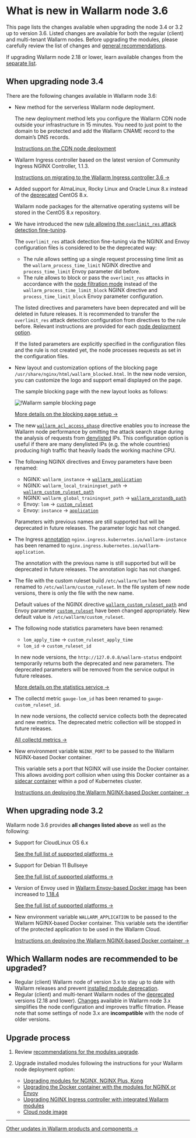 # What is new in Wallarm node 3.6

This page lists the changes available when upgrading the node 3.4 or 3.2 up to version 3.6. Listed changes are available for both the regular (client) and multi-tenant Wallarm nodes. Before upgrading the modules, please carefully review the list of changes and [general recommendations](general-recommendations.md).

If upgrading Wallarm node 2.18 or lower, learn available changes from the [separate list](older-versions/what-is-new.md).

## When upgrading node 3.4

There are the following changes available in Wallarm node 3.6:

* New method for the serverless Wallarm node deployment.

    The new deployment method lets you configure the Wallarm CDN node outside your infrastructure in 15 minutes. You need to just point to the domain to be protected and add the Wallarm CNAME record to the domain’s DNS records.

    [Instructions on the CDN node deployment](../installation/cdn-node.md)
* Wallarm Ingress controller based on the latest version of Community Ingress NGINX Controller, 1.1.3.

    [Instructions on migrating to the Wallarm Ingress controller 3.6 →](ingress-controller.md)
* Added support for AlmaLinux, Rocky Linux and Oracle Linux 8.x instead of the [deprecated](https://www.centos.org/centos-linux-eol/) CentOS 8.x.

    Wallarm node packages for the alternative operating systems will be stored in the CentOS 8.x repository. 
* We have introduced the new [rule allowing the `overlimit_res` attack detection fine-tuning](../user-guides/rules/configure-overlimit-res-detection.md).

    The `overlimit_res` attack detection fine-tuning via the NGINX and Envoy configuration files is considered to be the deprecated way:

    * The rule allows setting up a single request processing time limit as the `wallarm_process_time_limit` NGINX directive and `process_time_limit` Envoy parameter did before.
    * The rule allows to block or pass the `overlimit_res` attacks in accordance with the [node filtration mode](../admin-en/configure-wallarm-mode.md) instead of the `wallarm_process_time_limit_block` NGINX directive and `process_time_limit_block` Envoy parameter configuration.

    The listed directives and parameters have been deprecated and will be deleted in future releases. It is recommended to transfer the `overlimit_res` attack detection configuration from directives to the rule before. Relevant instructions are provided for each [node deployment option](general-recommendations.md#update-process).

    If the listed parameters are explicitly specified in the configuration files and the rule is not created yet, the node processes requests as set in the configuration files.
* New layout and customization options of the blocking page `/usr/share/nginx/html/wallarm_blocked.html`. In the new node version, you can customize the logo and support email displayed on the page.
    
    The sample blocking page with the new layout looks as follows:

    ![!Wallarm sample blocking page](../images/configuration-guides/blocking-page-provided-by-wallarm-36.png)

    [More details on the blocking page setup →](../admin-en/configuration-guides/configure-block-page-and-code.md#customizing-sample-blocking-page)
* The new [`wallarm_acl_access_phase`](../admin-en/configure-parameters-en.md#wallarm_acl_access_phase) directive enables you to increase the Wallarm node performance by omitting the attack search stage during the analysis of requests from [denylisted](../user-guides/ip-lists/denylist.md) IPs. This configuration option is useful if there are many denylisted IPs (e.g. the whole countries) producing high traffic that heavily loads the working machine CPU.
* The following NGINX directives and Envoy parameters have been renamed:

    * NGINX: `wallarm_instance` → [`wallarm_application`](../admin-en/configure-parameters-en.md#wallarm_application)
    * NGINX: `wallarm_local_trainingset_path` → [`wallarm_custom_ruleset_path`](../admin-en/configure-parameters-en.md#wallarm_custom_ruleset_path)
    * NGINX: `wallarm_global_trainingset_path` → [`wallarm_protondb_path`](../admin-en/configure-parameters-en.md#wallarm_protondb_path)
    * Envoy: `lom` → [`custom_ruleset`](../admin-en/configuration-guides/envoy/fine-tuning.md#request-filtering-settings)
    * Envoy: `instance` → [`application`](../admin-en/configuration-guides/envoy/fine-tuning.md#basic-settings)

    Parameters with previous names are still supported but will be deprecated in future releases. The parameter logic has not changed.
* The Ingress [annotation](../admin-en/configure-kubernetes-en.md#ingress-annotations) `nginx.ingress.kubernetes.io/wallarm-instance` has been renamed to `nginx.ingress.kubernetes.io/wallarm-application`.

    The annotation with the previous name is still supported but will be deprecated in future releases. The annotation logic has not changed.
* The file with the custom ruleset build `/etc/wallarm/lom` has been renamed to `/etc/wallarm/custom_ruleset`. In the file system of new node versions, there is only the file with the new name.

    Default values of the NGINX directive [`wallarm_custom_ruleset_path`](../admin-en/configure-parameters-en.md#wallarm_custom_ruleset_path) and Envoy parameter [`custom_ruleset`](../admin-en/configuration-guides/envoy/fine-tuning.md#request-filtering-settings) have been changed appropriately. New default value is `/etc/wallarm/custom_ruleset`.
* The following node statistics parameters have been renamed:

    * `lom_apply_time` → `custom_ruleset_apply_time`
    * `lom_id` → `custom_ruleset_id`

    In new node versions, the `http://127.0.0.8/wallarm-status` endpoint temporarily returns both the deprecated and new parameters. The deprecated parameters will be removed from the service output in future releases.

    [More details on the statistics service →](../admin-en/configure-statistics-service.md)
* The collectd metric `gauge-lom_id` has been renamed to `gauge-custom_ruleset_id`.

    In new node versions, the collectd service collects both the deprecated and new metrics. The deprecated metric collection will be stopped in future releases.

    [All collectd metrics →](../admin-en/monitoring/available-metrics.md#nginx-metrics-and-nginx-wallarm-module-metrics)
* New environment variable `NGINX_PORT` to be passed to the Wallarm NGINX‑based Docker container.

    This variable sets a port that NGINX will use inside the Docker container. This allows avoiding port collision when using this Docker container as a [sidecar container](../admin-en/installation-guides/kubernetes/wallarm-sidecar-container.md) within a pod of Kubernetes cluster.

    [Instructions on deploying the Wallarm NGINX‑based Docker container →](../admin-en/installation-docker-en.md)

## When upgrading node 3.2

Wallarm node 3.6 provides **all changes listed above** as well as the following:

* Support for CloudLinux OS 6.x

    [See the full list of supported platforms →](../admin-en/supported-platforms.md)
* Support for Debian 11 Bullseye

    [See the full list of supported platforms →](../admin-en/supported-platforms.md)
* Version of Envoy used in [Wallarm Envoy-based Docker image](../admin-en/installation-guides/envoy/envoy-docker.md) has been increased to [1.18.4](https://www.envoyproxy.io/docs/envoy/latest/version_history/v1.18.4)

    [See the full list of supported platforms →](../admin-en/supported-platforms.md)
* New environment variable `WALLARM_APPLICATION` to be passed to the Wallarm NGINX‑based Docker container. This variable sets the identifier of the protected application to be used in the Wallarm Cloud.

    [Instructions on deploying the Wallarm NGINX‑based Docker container →](../admin-en/installation-docker-en.md)

## Which Wallarm nodes are recommended to be upgraded?

* Regular (client) Wallarm node of version 3.x to stay up to date with Wallarm releases and prevent [installed module deprecation](versioning-policy.md#version-support).
* Regular (client) and multi-tenant Wallarm nodes of the [deprecated](versioning-policy.md#version-list) versions (2.18 and lower). [Changes](older-versions/what-is-new.md) available in Wallarm node 3.x simplifies the node configuration and improves traffic filtration. Please note that some settings of node 3.x are **incompatible** with the node of older versions.

## Upgrade process

1. Review [recommendations for the modules upgrade](general-recommendations.md).
2. Upgrade installed modules following the instructions for your Wallarm node deployment option:

      * [Upgrading modules for NGINX, NGINX Plus, Kong](nginx-modules.md)
      * [Upgrading the Docker container with the modules for NGINX or Envoy](docker-container.md)
      * [Upgrading NGINX Ingress controller with integrated Wallarm modules](ingress-controller.md)
      * [Cloud node image](cloud-image.md)

----------

[Other updates in Wallarm products and components →](https://changelog.wallarm.com/)

